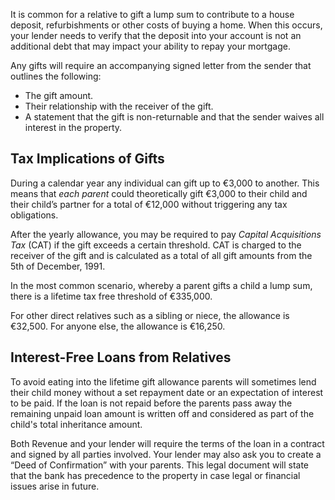 
It is common for a relative to gift a lump sum to contribute to a house deposit, refurbishments or other costs of buying a home. 
 When this occurs, your lender needs to verify that the deposit into your account is not an additional debt that may impact your ability to repay your mortgage. 
 


Any gifts will require an accompanying signed letter from the sender that outlines the following:


* The gift amount.
* Their relationship with the receiver of the gift.
* A statement that the gift is non-returnable and that the sender waives all interest in the property.


## Tax Implications of Gifts


During a calendar year any individual can gift up to €3,000 to another. This means that *each parent* could theoretically 
 gift €3,000 to their child and their child’s partner for a total of €12,000 without triggering any tax obligations. 
 


After the yearly allowance, you may be required to pay *Capital Acquisitions Tax* (CAT) if the gift exceeds a certain threshold.
 CAT is charged to the receiver of the gift and is calculated as a total of all gift amounts from the 5th of December, 1991. 
 


In the most common scenario, whereby a parent gifts a child a lump sum, there is a lifetime tax free threshold of €335,000.


For other direct relatives such as a sibling or niece, the allowance is €32,500. For anyone else, the allowance is €16,250.


## Interest-Free Loans from Relatives


To avoid eating into the lifetime gift allowance parents will sometimes lend their child money without a set repayment date or an expectation 
 of interest to be paid. If the loan is not repaid before the parents pass away the remaining unpaid loan amount is written off and 
 considered as part of the child's total inheritance amount.
 
Both Revenue and your lender will require the terms of the loan in a contract and signed by all parties involved. Your lender may also ask you to 
 create a “Deed of Confirmation” with your parents. This legal document will state that the bank has precedence to the property in 
 case legal or financial issues arise in future.
 









